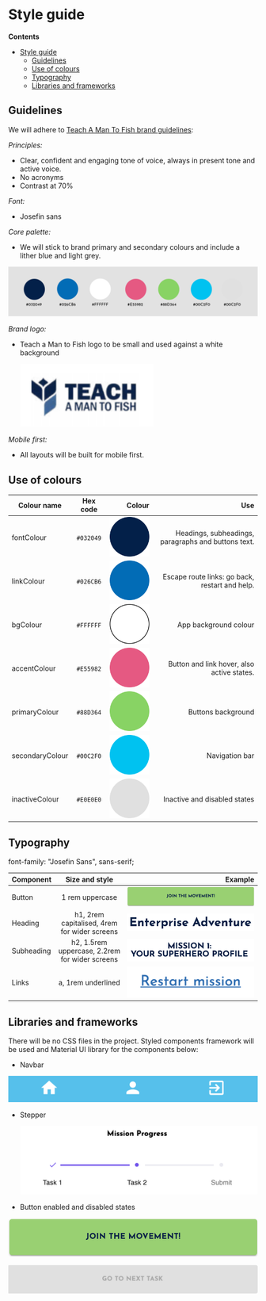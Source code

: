 # Style guide

**Contents**

- [Style guide](#style-guide)
  - [Guidelines](#guidelines)
  - [Use of colours](#use-of-colours)
  - [Typography](#typography)
  - [Libraries and frameworks](#libraries-and-frameworks)

## Guidelines

We will adhere to [Teach A Man To Fish brand guidelines](https://drive.google.com/file/d/1bJMeFgV_CgyBV2MHdpshBZx0saO-F4Mf/view):

_Principles:_

- Clear, confident and engaging tone of voice, always in present tone and active voice.
- No acronyms
- Contrast at 70%

_Font:_

- Josefin sans

_Core palette:_

- We will stick to brand primary and secondary colours and include a lither blue and light grey.

![colours](./img/colours.svg)

_Brand logo:_

- Teach a Man to Fish logo to be small and used against a white background

  ![TAMTF logo](./img/TAMTF-logo.png)

_Mobile first:_

- All layouts will be built for mobile first.

## Use of colours

| Colour name     | Hex code  | Colour                              |  Use                                                |
| --------------- | :-------: | ----------------------------------: | --------------------------------------------------: |
| fontColour      | `#032049` |             ![navy](./img/navy.svg) | Headings, subheadings, paragraphs and buttons text. |
| linkColour      | `#026CB6` |             ![blue](./img/blue.svg) | Escape route links: go back, restart and help.      |
| bgColour        | `#FFFFFF` |           ![white](./img/white.svg) | App background colour                               |
| accentColour    | `#E55982` |             ![pink](./img/pink.svg) | Button and link hover, also active states.          |
| primaryColour   | `#88D364` |           ![green](./img/green.svg) | Buttons background                                  |
| secondaryColour | `#00C2F0` | ![light-blue](./img/light-blue.svg) | Navigation bar                                      |
| inactiveColour | `#E0E0E0` |             ![grey](./img/grey.svg) | Inactive and disabled states                         |

## Typography

font-family: "Josefin Sans", sans-serif;

| Component  |                 Size and style                 | Example                             |
| ---------- | :--------------------------------------------: | ----------------------------------: |
| Button     |                1 rem uppercase                 |         ![button](./img/button.png) |
| Heading    |  h1, 2rem capitalised, 4rem for wider screens  |       ![heading](./img/heading.png) |
| Subheading | h2, 1.5rem uppercase, 2.2rem for wider screens | ![subheading](./img/subheading.png) |
| Links      |               a, 1rem underlined               |           ![links](./img/links.png) |

## Libraries and frameworks

There will be no CSS files in the project. Styled components framework will be used and Material UI library for the components below:

- Navbar

![navbar](./img/navbar.png)

- Stepper

  ![stepper](./img/stepper.png)

- Button enabled and disabled states

![button](./img/button.png)

![button-disabled](./img/button-disabled.png)
